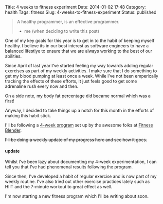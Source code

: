 Title: 4 weeks to fitness experiment
Date: 2014-01-02 17:48
Category: health
Tags: fitness
Slug: 4-weeks-to-fitness-experiment
Status: published


> A healthy programmer, is an effective programmer.  
> - me (when deciding to write this post)

One of my key goals for this year is to get in to the habit of keeping myself 
healthy. I believe its in our best interest as software engineers to have a 
balanced lifestlye to ensure that we are always working to the best of our 
abilities.

Since April of last year I've started feeling my way towards adding regular 
exercises as part of my weekly activities. I make sure that I do something to 
get my blood pumping at least once a week. While I've not been emperically 
tracking the effects of these efforts, It just feels good to get some 
adrenaline rush every now and then.

On a side note, my body fat percentage did became normal which was a first!

Anyway, I decided to take things up a notch for this month in the efforts of 
making this habit stick.

I'll be following a 
[4-week program](http://www.lulu.com/shop/daniel-segars-and-kelli-segars/low-impact-4-week-fat-loss-program-for-beginners/ebook/product-21250586.html) 
set up by the awesome folks at [Fitness Blender](http://www.fitnessblender.com/).

<s>I'll be doing a weekly update of my progress here and see how it goes.</s>

#### update

Whilst I've been lazy about documenting my 4-week experimentation, I can tell you that I've had
phenomenal results following the program.

Since then, I've developed a habit of regular exercise and is now part of my weekly routine. I've
also tried out other exercise practices lately such as HIIT and the 7-minute workout to great effect
as well.

I'm now starting a new fitness program which I'll be writing about soon.
